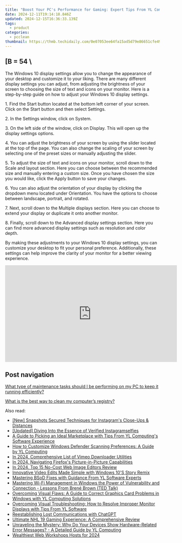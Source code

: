 ```yaml
---
title: "Boost Your PC's Performance for Gaming: Expert Tips From YL Computing"
date: 2024-12-11T19:14:18.846Z
updated: 2024-12-15T16:36:33.139Z
tags:
  - product
categories:
  - pcclean
thumbnail: https://thmb.techidaily.com/0e07053ee64fa15ad5d79e86651cfe492e77f4718babb9ab9f4f477093729fe7.jpg
---
```


## \[B = 54 \

The Windows 10 display settings allow you to change the appearance of your desktop and customize it to your liking. There are many different display settings you can adjust, from adjusting the brightness of your screen to choosing the size of text and icons on your monitor. Here is a step-by-step guide on how to adjust your Windows 10 display settings. 

1\. Find the Start button located at the bottom left corner of your screen. Click on the Start button and then select Settings.

2\. In the Settings window, click on System.

3\. On the left side of the window, click on Display. This will open up the display settings options. 

4\. You can adjust the brightness of your screen by using the slider located at the top of the page. You can also change the scaling of your screen by selecting one of the preset sizes or manually adjusting the slider.

5\. To adjust the size of text and icons on your monitor, scroll down to the Scale and layout section. Here you can choose between the recommended size and manually entering a custom size. Once you have chosen the size you would like, click the Apply button to save your changes.

6\. You can also adjust the orientation of your display by clicking the dropdown menu located under Orientation. You have the options to choose between landscape, portrait, and rotated.

7\. Next, scroll down to the Multiple displays section. Here you can choose to extend your display or duplicate it onto another monitor.

8\. Finally, scroll down to the Advanced display settings section. Here you can find more advanced display settings such as resolution and color depth. 

By making these adjustments to your Windows 10 display settings, you can customize your desktop to fit your personal preference. Additionally, these settings can help improve the clarity of your monitor for a better viewing experience.

<!-- affiliate ads begin -->
<iframe width="560" height="315" src="https://www.youtube.com/embed/hHPljBHrvkA?si=HwdfDM9rlbABSIrx" title="YouTube video player" frameborder="0" allow="accelerometer; autoplay; clipboard-write; encrypted-media; gyroscope; picture-in-picture; web-share" referrerpolicy="strict-origin-when-cross-origin" allowfullscreen></iframe>
<!-- affiliate ads end -->

## Post navigation

[What type of maintenance tasks should I be performing on my PC to keep it running efficiently?](https://tools.techidaily.com/pcclean/products/)

[What is the best way to clean my computer’s registry?](https://tools.techidaily.com/pcclean/products/)

<ins class="adsbygoogle"
     style="display:block"
     data-ad-format="autorelaxed"
     data-ad-client="ca-pub-7571918770474297"
     data-ad-slot="1223367746"></ins>

<ins class="adsbygoogle"
     style="display:block"
     data-ad-client="ca-pub-7571918770474297"
     data-ad-slot="8358498916"
     data-ad-format="auto"
     data-full-width-responsive="true"></ins>

<span class="atpl-alsoreadstyle">Also read:</span>
<div><ul>
<li><a href="https://instagram-clips.techidaily.com/new-snapshots-secured-techniques-for-instagrams-close-ups-and-distances/"><u>[New] Snapshots Secured Techniques for Instagram's Close-Ups & Distances</u></a></li>
<li><a href="https://instagram-video-recordings.techidaily.com/updated-diving-into-the-essence-of-verified-instagramselfies/"><u>[Updated] Diving Into the Essence of Verified Instagramselfies</u></a></li>
<li><a href="https://discover-awesome.techidaily.com/a-guide-to-picking-an-ideal-marketplace-with-tips-from-yl-computings-software-experience/"><u>A Guide to Picking an Ideal Marketplace with Tips From YL Computing's Software Experience</u></a></li>
<li><a href="https://discover-awesome.techidaily.com/how-to-customize-windows-defender-scanning-preferences-a-guide-by-yl-computing/"><u>How to Customize Windows Defender Scanning Preferences: A Guide by YL Computing</u></a></li>
<li><a href="https://vimeo-videos.techidaily.com/in-2024-comprehensive-list-of-vimeo-downloader-utilities/"><u>In 2024, Comprehensive List of Vimeo Downloader Utilities</u></a></li>
<li><a href="https://extra-guidance.techidaily.com/in-2024-navigating-firefoxs-picture-in-picture-capabilities/"><u>In 2024, Navigating Firefox's Picture-in-Picture Capabilities</u></a></li>
<li><a href="https://fox-helps.techidaily.com/in-2024-top-15-no-cost-web-image-editors-review/"><u>In 2024, Top 15 No-Cost Web Image Editors Review</u></a></li>
<li><a href="https://vp-tips.techidaily.com/innovative-video-edits-made-simple-with-windows-10s-story-remix/"><u>Innovative Video Edits Made Simple with Windows 10'S Story Remix</u></a></li>
<li><a href="https://discover-awesome.techidaily.com/mastering-bsod-fixes-with-guidance-from-yl-software-experts/"><u>Mastering BSoD Fixes with Guidance From YL Software Experts</u></a></li>
<li><a href="https://discover-awesome.techidaily.com/mastering-wi-fi-management-in-windows-the-power-of-vulnerability-and-connection-lessons-from-brene-brown-ted-talk/"><u>Mastering Wi-Fi Management in Windows the Power of Vulnerability and Connection - Lessons From Brené Brown (TED Talk)</u></a></li>
<li><a href="https://discover-awesome.techidaily.com/overcoming-visual-flaws-a-guide-to-correct-graphics-card-problems-in-windows-with-yl-computing-solutions/"><u>Overcoming Visual Flaws: A Guide to Correct Graphics Card Problems in Windows with YL Computing Solutions</u></a></li>
<li><a href="https://discover-awesome.techidaily.com/overcoming-visual-troubleshooting-how-to-resolve-improper-monitor-displays-with-tips-from-yl-software/"><u>Overcoming Visual Troubleshooting: How to Resolve Improper Monitor Displays with Tips From YL Software</u></a></li>
<li><a href="https://tech-haven.techidaily.com/reestablishing-lost-communications-with-chatgpt/"><u>Reestablishing Lost Communications with ChatGPT</u></a></li>
<li><a href="https://buynow-info.techidaily.com/ultimate-nhl-19-gaming-experience-a-comprehensive-review/"><u>Ultimate NHL 19 Gaming Experience: A Comprehensive Review</u></a></li>
<li><a href="https://discover-awesome.techidaily.com/unraveling-the-mystery-why-do-your-devices-show-hardware-related-error-messages-a-detailed-guide-by-yl-computing/"><u>Unraveling the Mystery: Why Do Your Devices Show Hardware-Related Error Messages? - A Detailed Guide by YL Computing</u></a></li>
<li><a href="https://facebook-video-share.techidaily.com/wealthiest-web-workshops-hosts-for-2024/"><u>Wealthiest Web Workshops Hosts for 2024</u></a></li>
</ul></div>

